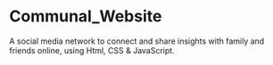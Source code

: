 # Communal_Website
A social media network to connect and share insights with family and friends online, using Html, CSS &amp; JavaScript.
